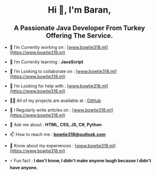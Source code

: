 <h1 align="center">Hi 👋, I'm Baran,</h1>

<h2 align="center">A Passionate Java Developer From Turkey Offering The Service.</h2>

- 🔭 I’m Currently working on : [www.bowtie318.ml](https://www.bowtie318.ml)

- 🌱 I’m Currently learning : **JavaScript**

- 👯 I’m Looking to collaborate on : [www.bowtie318.ml](https://www.bowtie318.ml)

- 🤝 I’m Looking for help with : [www.bowtie318.ml](https://www.bowtie318.ml)

- 👨‍💻 All of my projects are available at : [GitHub](https://www.bowtie318.ml)

- 📝 I Regularly write articles on : [www.bowtie318.ml](https://www.bowtie318.ml)

- 💬 Ask me about : **HTML, CSS, JS, C#, Python**

- 📫 How to reach me : **bowtie318@outlook.com**

- 📄 Know about my experiences : [www.bowtie318.ml](https://www.bowtie318.ml)

- ⚡ Fun fact : **I don't know, I didn't make anyone laugh because I didn't have anyone.**
